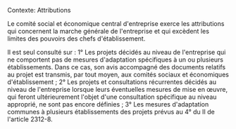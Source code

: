 Contexte: Attributions

Le comité social et économique central d'entreprise exerce les attributions qui concernent la marche générale de l'entreprise et qui excèdent les limites des pouvoirs des chefs d'établissement.

Il est seul consulté sur : 1° Les projets décidés au niveau de l'entreprise qui ne comportent pas de mesures d'adaptation spécifiques à un ou plusieurs établissements. Dans ce cas, son avis accompagné des documents relatifs au projet est transmis, par tout moyen, aux comités sociaux et économiques d'établissement ; 2° Les projets et consultations récurrentes décidés au niveau de l'entreprise lorsque leurs éventuelles mesures de mise en œuvre, qui feront ultérieurement l'objet d'une consultation spécifique au niveau approprié, ne sont pas encore définies ; 3° Les mesures d'adaptation communes à plusieurs établissements des projets prévus au 4° du II de l'article 2312-8.